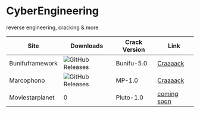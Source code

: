 # CyberEngineering
reverse engineering, cracking &amp; more

Site | Downloads | Crack Version | Link |
------------ | ------------- | ------------- | ------------- |
Bunifuframework | <img alt="GitHub Releases" src="https://img.shields.io/github/downloads/cydolo/CyberEngineering/Bunifu-5.0/total?color=darkcyan&label=Downloads&style=flat-square">| Bunifu-5.0| [Craaaack](https://github.com/cydolo/CyberEngineering/tree/master/Bunifuframework.com)
Marcophono | <img alt="GitHub Releases" src="https://img.shields.io/github/downloads/cydolo/CyberEngineering/MP-1.0/total?color=darkcyan&label=Downloads&style=flat-square"> |  MP-1.0| [Craaaack](https://github.com/cydolo/CyberEngineering/tree/master/Marcophono.de) |
Moviestarplanet | 0 | Pluto-1.0 | [coming soon](https://github.com/cydolo/)
